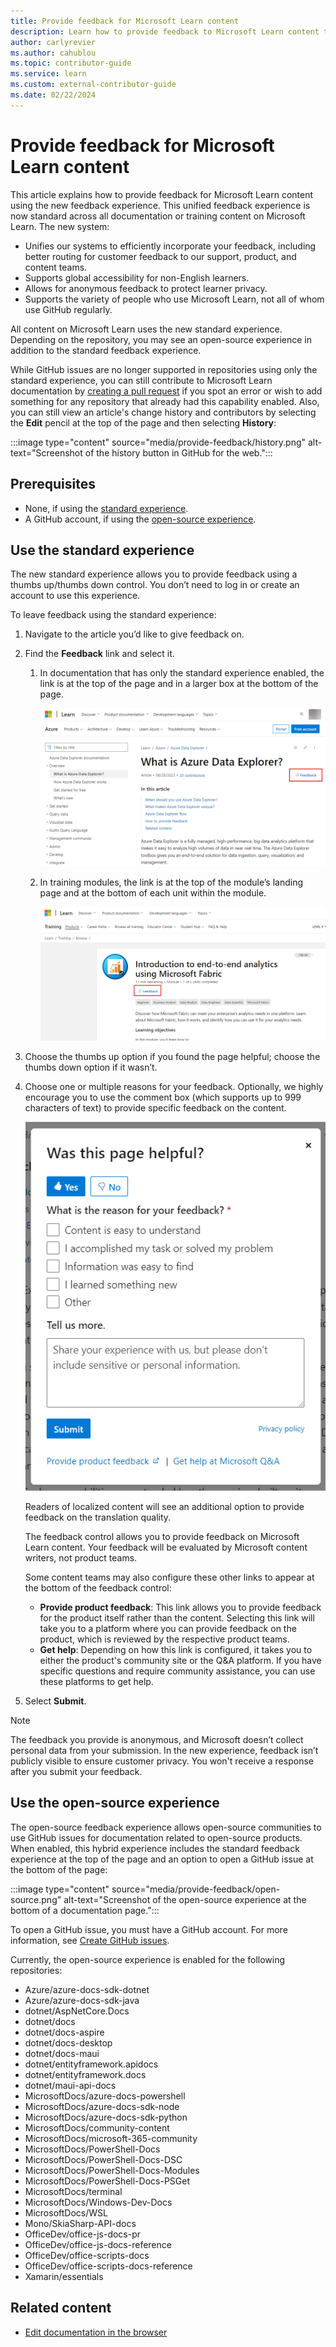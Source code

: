```yaml
---
title: Provide feedback for Microsoft Learn content
description: Learn how to provide feedback to Microsoft Learn content teams using the new feedback experience for documentation and training content.
author: carlyrevier
ms.author: cahublou
ms.topic: contributor-guide
ms.service: learn
ms.custom: external-contributor-guide
ms.date: 02/22/2024
---
```


# Provide feedback for Microsoft Learn content

This article explains how to provide feedback for Microsoft Learn content using the new feedback experience. This unified feedback experience is now standard across all documentation or training content on Microsoft Learn. The new system:

- Unifies our systems to efficiently incorporate your feedback, including better routing for customer feedback to our support, product, and content teams.
- Supports global accessibility for non-English learners.
- Allows for anonymous feedback to protect learner privacy.
- Supports the variety of people who use Microsoft Learn, not all of whom use GitHub regularly.

All content on Microsoft Learn uses the new standard experience. Depending on the repository, you may see an open-source experience in addition to the standard feedback experience.

While GitHub issues are no longer supported in repositories using only the standard experience, you can still contribute to Microsoft Learn documentation by [creating a pull request](how-to-write-quick-edits.md) if you spot an error or wish to add something for any repository that already had this capability enabled. Also, you can still view an article's change history and contributors by selecting the **Edit** pencil at the top of the page and then selecting **History**:

:::image type="content" source="media/provide-feedback/history.png" alt-text="Screenshot of the history button in GitHub for the web.":::

## Prerequisites

- None, if using the [standard experience](#use-the-standard-experience).
- A GitHub account, if using the [open-source experience](#use-the-open-source-experience).

## Use the standard experience

The new standard experience allows you to provide feedback using a thumbs up/thumbs down control. You don’t need to log in or create an account to use this experience.

To leave feedback using the standard experience:

1. Navigate to the article you’d like to give feedback on.
1. Find the **Feedback** link and select it.
    1. In documentation that has only the standard experience enabled, the link is at the top of the page and in a larger box at the bottom of the page.

        ![Screenshot of the feedback link at the top of a documentation page.](media/provide-feedback/feedback-link.png)

    1. In training modules, the link is at the top of the module’s landing page and at the bottom of each unit within the module.

        ![Screenshot of the feedback link at the top of a training module.](media/provide-feedback/feedback-link-training.png)

1. Choose the thumbs up option if you found the page helpful; choose the thumbs down option if it wasn’t.
1. Choose one or multiple reasons for your feedback. Optionally, we highly encourage you to use the comment box (which supports up to 999 characters of text) to provide specific feedback on the content.

    ![Screenshot of the feedback control.](media/provide-feedback/feedback-box.png)

    Readers of localized content will see an additional option to provide feedback on the translation quality.

    The feedback control allows you to provide feedback on Microsoft Learn content. Your feedback will be evaluated by Microsoft content writers, not product teams.

    Some content teams may also configure these other links to appear at the bottom of the feedback control:

    - **Provide product feedback**: This link allows you to provide feedback for the product itself rather than the content. Selecting this link will take you to a platform where you can provide feedback on the product, which is reviewed by the respective product teams.
    - **Get help**: Depending on how this link is configured, it takes you to either the product's community site or the Q&A platform. If you have specific questions and require community assistance, you can use these platforms to get help.

1. Select **Submit**.

> [!NOTE]
> The feedback you provide is anonymous, and Microsoft doesn’t collect personal data from your submission. In the new experience, feedback isn’t publicly visible to ensure customer privacy. You won't receive a response after you submit your feedback.

## Use the open-source experience

The open-source feedback experience allows open-source communities to use GitHub issues for documentation related to open-source products. When enabled, this hybrid experience includes the standard feedback experience at the top of the page and an option to open a GitHub issue at the bottom of the page:

:::image type="content" source="media/provide-feedback/open-source.png" alt-text="Screenshot of the open-source experience at the bottom of a documentation page.":::

To open a GitHub issue, you must have a GitHub account. For more information, see [Create GitHub issues](how-to-create-github-issues.md).

Currently, the open-source experience is enabled for the following repositories:

- Azure/azure-docs-sdk-dotnet
- Azure/azure-docs-sdk-java
- dotnet/AspNetCore.Docs
- dotnet/docs
- dotnet/docs-aspire
- dotnet/docs-desktop
- dotnet/docs-maui
- dotnet/entityframework.apidocs
- dotnet/entityframework.docs
- dotnet/maui-api-docs
- MicrosoftDocs/azure-docs-powershell
- MicrosoftDocs/azure-docs-sdk-node
- MicrosoftDocs/azure-docs-sdk-python
- MicrosoftDocs/community-content
- MicrosoftDocs/microsoft-365-community
- MicrosoftDocs/PowerShell-Docs
- MicrosoftDocs/PowerShell-Docs-DSC
- MicrosoftDocs/PowerShell-Docs-Modules
- MicrosoftDocs/PowerShell-Docs-PSGet
- MicrosoftDocs/terminal
- MicrosoftDocs/Windows-Dev-Docs
- MicrosoftDocs/WSL
- Mono/SkiaSharp-API-docs
- OfficeDev/office-js-docs-pr
- OfficeDev/office-js-docs-reference
- OfficeDev/office-scripts-docs
- OfficeDev/office-scripts-docs-reference
- Xamarin/essentials

## Related content

- [Edit documentation in the browser](how-to-write-quick-edits.md)